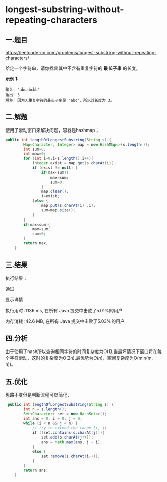 # longest-substring-without-repeating-characters

## 一.题目

https://leetcode-cn.com/problems/longest-substring-without-repeating-characters/

给定一个字符串，请你找出其中不含有重复字符的 **最长子串** 的长度。

**示例 1:**

```
输入: "abcabcbb"
输出: 3 
解释: 因为无重复字符的最长子串是 "abc"，所以其长度为 3。
```

## 二.解题

使用了滑动窗口来解决问题，容器是hashmap；

```java
public int lengthOfLongestSubstring(String s) {
        Map<Character, Integer> map = new HashMap<>(s.length());
        int sum=0;
        int max=0;
        for (int i=0;i<s.length();i++){
            Integer exist = map.get(s.charAt(i));
            if (exist != null) {
                if(max<sum){
                    max=sum;
                    sum=0;
                }
                map.clear();
                i=exist;
            }else {
                map.put(s.charAt(i) ,i);
                sum=map.size();
            }
        }
        if(max<sum){
            max=sum;
            sum=0;
        }
        return max;
    }
```

## 三.结果

执行结果：

通过

显示详情

执行用时 :1136 ms, 在所有 Java 提交中击败了5.01%的用户

内存消耗 :42.6 MB, 在所有 Java 提交中击败了5.03%的用户

## 四.分析

由于使用了hash所以查询相同字符的时间复杂度为O(1),当最坏情况下窗口将在每个字符滑动，这时的复杂度为O(2n),最优势为*O*(*n*)，空间复杂度为O(min(m, n))。

## 五.优化

思路不变但是判断流程可以简化，

```java
 public int lengthOfLongestSubstring(String s) {
        int n = s.length();
        Set<Character> set = new HashSet<>();
        int ans = 0, i = 0, j = 0;
        while (i < n && j < n) {
            // try to extend the range [i, j]
            if (!set.contains(s.charAt(j))){
                set.add(s.charAt(j++));
                ans = Math.max(ans, j - i);
            }
            else {
                set.remove(s.charAt(i++));
            }
        }
        return ans;
    }

```

